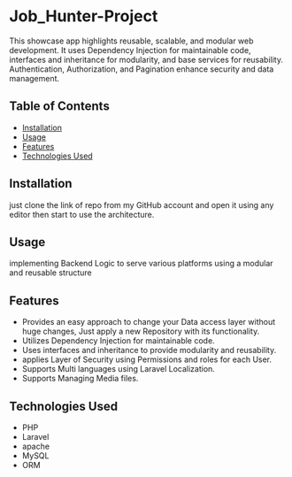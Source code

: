 # Job_Hunter-Project
This showcase app highlights reusable, scalable, and modular web development. It uses Dependency Injection for maintainable code, interfaces and inheritance for modularity, and base services for reusability. Authentication, Authorization, and Pagination enhance security and data management.

## Table of Contents

- [Installation](#installation)
- [Usage](#usage)
- [Features](#features)
- [Technologies Used](#technologies-used)


## Installation

just clone the link of repo from my GitHub account and open it using any editor then start to use the architecture.

## Usage

implementing Backend Logic to serve various platforms using a modular and reusable structure

## Features

- Provides an easy approach to change your Data access layer without huge changes, Just apply a new Repository with its functionality. 
- Utilizes Dependency Injection for maintainable code.
- Uses interfaces and inheritance to provide modularity and reusability.
- applies Layer of Security using Permissions and roles for each User.
- Supports Multi languages using Laravel Localization.
- Supports Managing Media files.

## Technologies Used

- PHP
- Laravel
- apache
- MySQL
- ORM
